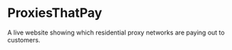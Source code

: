 # ProxiesThatPay
A live website showing which residential proxy networks are paying out to customers.
